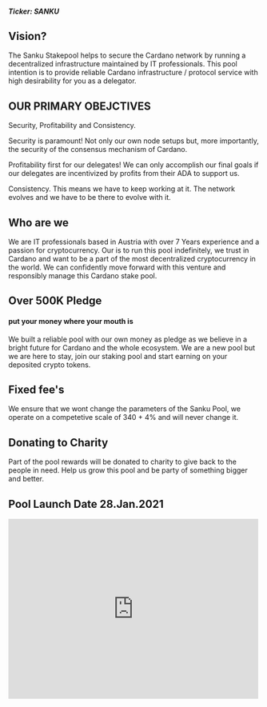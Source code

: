 ##### Ticker: SANKU
## Vision?

The Sanku Stakepool helps to secure the Cardano network by running a decentralized infrastructure maintained by IT professionals. This pool intention is to provide reliable Cardano infrastructure / protocol service with high desirability for you as a delegator. 


## OUR PRIMARY OBEJCTIVES
Security, Profitability and Consistency.

Security is paramount! Not only our own node setups but, more importantly, the security of the consensus mechanism of Cardano.

Profitability first for our delegates! We can only accomplish our final goals if our delegates are incentivized by profits from their ADA to support us.

Consistency. This means we have to keep working at it. The network evolves and we have to be there to evolve with it.

## Who are we

We are IT professionals based in Austria with over 7 Years experience and a passion for cryptocurrency. Our is to run this pool indefinitely, we trust in Cardano and want to be a part of the most decentralized cryptocurrency in the world. We can confidently move forward with this venture and responsibly manage this Cardano stake pool. 

## Over 500K Pledge
#### put your money where your mouth is

We built a reliable pool with our own money as pledge as we believe in a bright future for Cardano and the whole ecosystem.
We are a new pool but we are here to stay, join our staking pool and start earning on your deposited crypto tokens.

## Fixed fee's

We ensure that we wont change the parameters of the Sanku Pool, we operate on a competetive scale of 340 + 4% and will never change it.

## Donating to Charity

Part of the pool rewards will be donated to charity to give back to the people in need. Help us grow this pool and be party of something bigger and better.


## Pool Launch Date 28.Jan.2021
<iframe width="500" height="360" frameborder="0" src="https://js.adapools.org/widget-dark.html?pool=c67805bc8c0116d54ace2de9f82d86e5c9108ca98c94e139f8aba727"><a href="https://adapools.org/pool/c67805bc8c0116d54ace2de9f82d86e5c9108ca98c94e139f8aba727">Detail</a></iframe>
  
